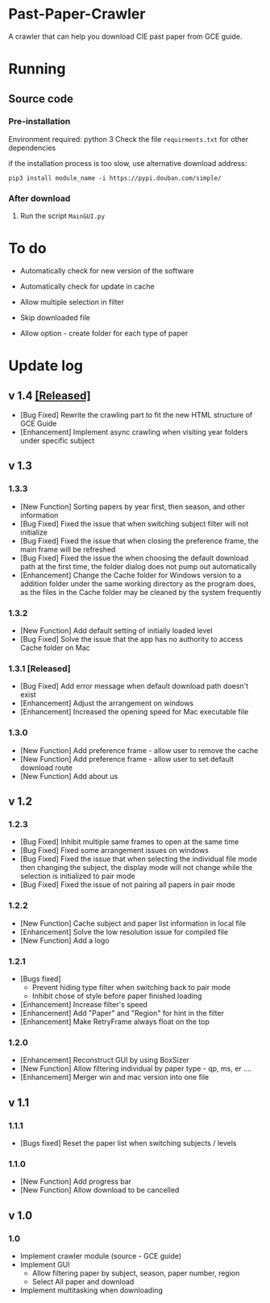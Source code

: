 # Past-Paper-Crawler
A crawler that can help you download CIE past paper from GCE guide.



# Running

## Source code

### Pre-installation

Environment required: python 3
Check the file `requirments.txt` for other dependencies

if the installation process is too slow, use alternative download address:

```
pip3 install module_name -i https://pypi.douban.com/simple/ 
```



### After download

1. Run the script `MainGUI.py`



# To do

* Automatically check for new version of the software

* Automatically check for update in cache

* Allow multiple selection in filter

* Skip downloaded file

* Allow option - create folder for each type of paper

  

# Update log

## v 1.4 [[Released]](https://forum.scie.pro/topic/30/past-paper-crawler-python-version)
* [Bug Fixed] Rewrite the crawling part to fit the new HTML structure of GCE Guide
* [Enhancement] Implement async crawling when visiting year folders under specific subject

## v 1.3

### 1.3.3 

* [New Function] Sorting papers by year first, then season, and other information
* [Bug Fixed] Fixed the issue that when switching subject filter will not initialize
* [Bug Fixed] Fixed the issue that when closing the preference frame, the main frame will be refreshed
* [Bug Fixed] Fixed the issue the when choosing the default download path at the first time, the folder dialog does not pump out automatically
* [Enhancement] Change the Cache folder for Windows version to a addition folder under the same working directory as the program does, as the files in the Cache folder may be cleaned by the system frequently

### 1.3.2

* [New Function] Add default setting of initially loaded level
* [Bug Fixed] Solve the issue that the app has no authority to access Cache folder on Mac

### 1.3.1 [Released]

* [Bug Fixed] Add error message when default download path doesn't exist
* [Enhancement] Adjust the arrangement on windows
* [Enhancement] Increased the opening speed for Mac executable file

### 1.3.0

- [New Function] Add preference frame - allow user to remove the cache
- [New Function] Add preference frame - allow user to set default download route
- [New Function] Add about us

## v 1.2

### 1.2.3

- [Bug Fixed] Inhibit multiple same frames to open at the same time
- [Bug Fixed] Fixed some arrangement issues on windows
- [Bug Fixed] Fixed the issue that when selecting the individual file mode then changing the subject, the display mode will not change while the selection is initialized to pair mode
- [Bug Fixed] Fixed the issue of not pairing all papers in pair mode

### 1.2.2

- [New Function] Cache subject and paper list information in local file
- [Enhancement] Solve the low resolution issue for compiled file
- [New Function] Add a logo

### 1.2.1

- [Bugs fixed]
  - Prevent hiding type filter when switching back to pair mode
  - Inhibit chose of style before paper finished loading
- [Enhancement] Increase filter's speed
- [Enhancement] Add "Paper" and "Region" for hint in the filter
- [Enhancement] Make RetryFrame always float on the top

### 1.2.0

- [Enhancement] Reconstruct GUI by using BoxSizer
- [New Function] Allow filtering individual by paper type - qp, ms, er ....
- [Enhancement] Merger win and mac version into one file

## v 1.1

### 1.1.1

- [Bugs fixed] Reset the paper list when switching subjects / levels

### 1.1.0

- [New Function] Add progress bar
- [New Function] Allow download to be cancelled

## v 1.0

### 1.0

- Implement crawler module (source - GCE guide)
- Implement GUI
  - Allow filtering paper by subject, season, paper number, region
  - Select All paper and download
- Implement multitasking when downloading